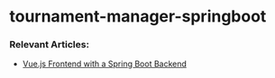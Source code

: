 # tournament-manager-springboot

### Relevant Articles:
- [Vue.js Frontend with a Spring Boot Backend](http://www.baeldung.com/spring-boot-vue-js)
